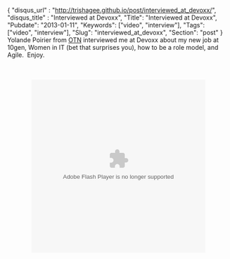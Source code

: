 {
 "disqus_url" : "http://trishagee.github.io/post/interviewed_at_devoxx/",
 "disqus_title" : "Interviewed at Devoxx",
 "Title": "Interviewed at Devoxx",
 "Pubdate": "2013-01-11",
 "Keywords": ["video", "interview"],
 "Tags": ["video", "interview"],
 "Slug": "interviewed_at_devoxx",
 "Section": "post"
}
Yolande Poirier from <a href="http://www.oracle.com/technetwork/index.html">OTN</a> interviewed me at Devoxx about my new job at 10gen, Women in IT (bet that surprises you), how to be a role model, and Agile. &nbsp;Enjoy.<br /><br /><br /><div style="text-align: center;"><object height="395" width="395">  <param name="movie" value="http://www.parleys.com/dist/share/parleysshare.swf"/>  <param name="allowFullScreen" value="true"/>  <param name="wmode" value="direct"/>  <param name="bgcolor" value="#222222"/>  <param name="flashVars" value="sv=true&amp;pageId=3544"/>  <embed src="http://www.parleys.com/dist/share/parleysshare.swf" type="application/x-shockwave-flash" flashVars="sv=true&amp;pageId=3544" allowfullscreen="true" bgcolor="#222222" width="395" height="395"/></object></div>
